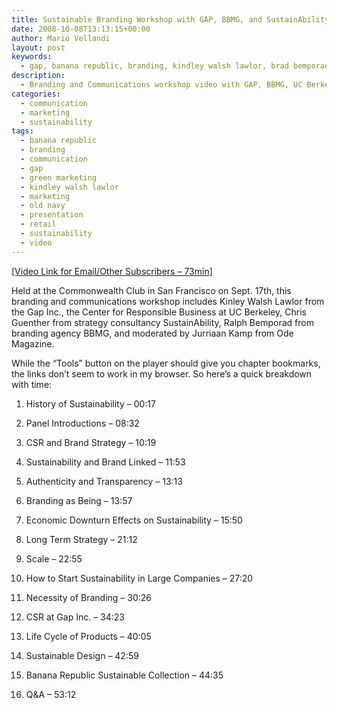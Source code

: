 ```yaml
---
title: Sustainable Branding Workshop with GAP, BBMG, and SustainAbility
date: 2008-10-08T13:13:15+00:00
author: Mario Vellandi
layout: post
keywords:
  - gap, banana republic, branding, kindley walsh lawlor, brad bemporad, chris guenther, workshop, marketing
description:
  - Branding and Communications workshop video with GAP, BBMG, UC Berkeley Center for Responsible Business, and SustainAbility.
categories:
  - communication
  - marketing
  - sustainability
tags:
  - banana republic
  - branding
  - communication
  - gap
  - green marketing
  - kindley walsh lawlor
  - marketing
  - old navy
  - presentation
  - retail
  - sustainability
  - video
---
```

<a rel="nofollow" title="branding workshop for sustainability, held at the commonwealth club of San Francisco" href="http://fora.tv/2008/09/17/Branding_for_Sustainability_Workshop">[Video Link for Email/Other Subscribers &#8211; 73min]</a>

Held at the Commonwealth Club in San Francisco on Sept. 17th, this branding and communications workshop includes Kinley Walsh Lawlor from the Gap Inc., the Center for Responsible Business at UC Berkeley, Chris Guenther from strategy consultancy SustainAbility, Ralph Bemporad from branding agency BBMG, and moderated by Jurriaan Kamp from Ode Magazine.

While the &#8220;Tools&#8221; button on the player should give you chapter bookmarks, the links don&#8217;t seem to work in my browser. So here&#8217;s a quick breakdown with time:

1) History of Sustainability &#8211; 00:17

2) Panel Introductions &#8211; 08:32

3) CSR and Brand Strategy &#8211; 10:19

4) Sustainability and Brand Linked &#8211; 11:53

5) Authenticity and Transparency &#8211; 13:13

6) Branding as Being &#8211; 13:57

7) Economic Downturn Effects on Sustainability &#8211; 15:50

8) Long Term Strategy &#8211; 21:12

9) Scale &#8211; 22:55

10) How to Start Sustainability in Large Companies &#8211; 27:20

11) Necessity of Branding &#8211; 30:26

12) CSR at Gap Inc. &#8211; 34:23

13) Life Cycle of Products &#8211; 40:05

14) Sustainable Design &#8211; 42:59

15) Banana Republic Sustainable Collection &#8211; 44:35

16) Q&A &#8211; 53:12
